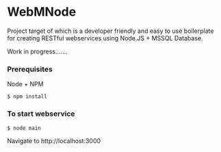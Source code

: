WebMNode
========

Project target of which is a developer friendly and easy to use boilerplate for creating RESTful webservices using Node.JS + MSSQL Database.

Work in progress.......

### Prerequisites

Node + NPM

```
$ npm install
```

### To start webservice

```
$ node main
```

Navigate to http://localhost:3000